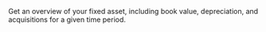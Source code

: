Get an overview of your fixed asset, including book value, depreciation, and acquisitions for a given time period.